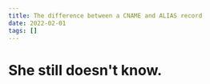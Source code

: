 ```yaml
---
title: The difference between a CNAME and ALIAS record
date: 2022-02-01
tags: []
---
```


# She still doesn't know.